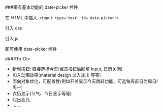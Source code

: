 ###带有基本功能的 date-picker 控件

在 HTML 中插入` <input type='text' id='date-picker'>` <br>

引入 css <link rel="stylesheet" href="calendar.css"><br>

引入 js <script src="calendar.js"></script><br>

即可使用 date-picker 控件<br>



####To-Do:

- 新增按钮: 直接选择今天(点击按钮后回填 input, 日历关闭)
- 加入动画效果(material design 淡入淡出 等等)
- 面向对象优化，可配置性(例如开关显示今天跳转功能、可选每周首日为周日/周一)
- 农历显示(节气、节日显示等等)
- 假日高亮
- ……